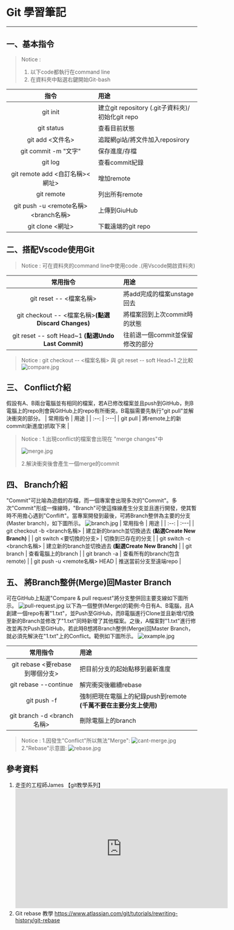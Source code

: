 # Git 學習筆記
---
## 一、基本指令
> Notice :
> 1. 以下code都執行在command line
> 2. 在資料夾中點選右鍵開始Git-bash

| 指令 | 用途 |
| :--: | :---|
| git init | 建立git repository (.git子資料夾)/初始化git repo |
| git status | 查看目前狀態|
| git add <文件名>| 追蹤網gi站/將文件加入reposirory |
| git commit -m "文字"| 保存進度/存檔 |
| git log | 查看commit紀錄 |
| git remote add <自訂名稱><網址> | 增加remote |
| git remote | 列出所有remote |
| git push -u <remote名稱><branch名稱> | 上傳到GiuHub |
| git clone <網址> | 下載遠端的git repo |

## 二、搭配Vscode使用Git
> Notice : 可在資料夾的command line中使用code .(用Vscode開啟資料夾)

| 常用指令 | 用途 |
| :--: | :---|
| git reset -- <檔案名稱> | 將add完成的檔案unstage回去 |
| git checkout -- <檔案名稱>**(點選Discard Changes)**　| 將檔案回到上次commit時的狀態 |
| git reset -- soft Head~1 **(點選Undo Last Commit)** | 往前退一個commit並保留修改的部分 |

> Notice : git checkout -- <檔案名稱> 與 git reset -- soft Head~1 之比較
![compare.jpg](../images/git/compare.jpg)

## 三、 Conflict介紹
假設有A、B兩台電腦並有相同的檔案，若A已修改檔案並且push到GitHub，則B電腦上的repo則會與GitHub上的repo有所衝突。B電腦需要先執行"git pull"並解決衝突的部分。
| 常用指令 | 用途 |
| :--: | :---|
| git pull | 將remote上的新commit(新進度)抓取下來 |

> Notice :
> 1.出現conflict的檔案會出現在 "merge changes"中
> 
> ![merge.jpg](../images/git/merge.jpg)
> 
> 2.解決衝突後會產生一個merge的commit
## 四、 Branch介紹
"Commit"可比喻為遊戲的存檔，而一個專案會出現多次的"Commit"。多次"Commit"形成一條線時，"Branch"可使這條線產生分支並且進行開發，使其暫時不用擔心遇到"Conflift"。當專案開發到最後，可將Branch整併為主要的分支(Master branch)，如下圖所示。
![branch.jpg](../images/git/branch.jpg)
| 常用指令 | 用途 |
| :--: | :---|
| git checkout -b <branch名稱> | 建立新的branch並切換過去 **(點選Create New Branch)** |
| git switch <要切換的分支> | 切換到已存在的分支 |
| git switch -c <branch名稱> | 建立新的branch並切換過去 **(點選Create New Branch)** |
| git branch | 查看電腦上的branch |
| git branch -a | 查看所有的branch(包含remote) |
| git push -u <remote名稱> HEAD | 推送當前分支至遠端repo |
## 五、 將Branch整併(Merge)回Master Branch
可在GitHub上點選"Compare & pull request"將分支整併回主要支線如下圖所示。
![pull-request.jpg](../images/git/pull-request.jpg)
以下為一個整併(Merge)的範例:今日有A、B電腦，且A創建一個repo有著"1.txt"，並Push至GitHub，而B電腦進行Clone並且新增/切換至新的Branch並修改了"1.txt"同時新增了其他檔案。之後，A檔案對"1.txt"進行修改並再次Push至GitHub，若此時B想將Branch整併(Merge)回Master Branch，就必須先解決在"1.txt"上的Conflict。範例如下圖所示。
![example.jpg](../images/git/example.jpg)

| 常用指令 | 用途 |
| :--: | :---|
| git rebase <要rebase到哪個分支> | 把目前分支的起始點移到最新進度 |
| git rebase --continue | 解完衝突後繼續rebase |
| git push -f | 強制把現在電腦上的紀錄push到remote **(千萬不要在主要分支上使用)** |
| git branch -d <branch名稱> | 刪除電腦上的branch |

> Notice :
> 1.因發生"Conflict"所以無法"Merge":
> ![cant-merge.jpg](../images/git/cant-merge.jpg)
> 2."Rebase"示意圖:
> ![rebase.jpg](../images/git/rebase.jpg)

## 參考資料
1. 走歪的工程師James 【git教學系列】
    <iframe width="560" height="315" src="https://www.youtube.com/embed/Zd5jSDRjWfA?si=1P4nLWiyTm4iv7hn" title="YouTube video player" frameborder="0" allow="accelerometer; autoplay; clipboard-write; encrypted-media; gyroscope; picture-in-picture; web-share" referrerpolicy="strict-origin-when-cross-origin" allowfullscreen></iframe>
2. Git rebase 教學 https://www.atlassian.com/git/tutorials/rewriting-history/git-rebase
